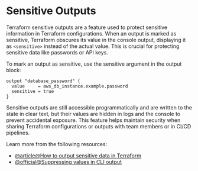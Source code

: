 # Sensitive Outputs

Terraform sensitive outputs are a feature used to protect sensitive information in Terraform configurations. When an output is marked as sensitive, Terraform obscures its value in the console output, displaying it as `<sensitive>` instead of the actual value. This is crucial for protecting sensitive data like passwords or API keys.

To mark an output as sensitive, use the sensitive argument in the output block:

```hcl
output "database_password" {
  value     = aws_db_instance.example.password
  sensitive = true
}
```

Sensitive outputs are still accessible programmatically and are written to the state in clear text, but their values are hidden in logs and the console to prevent accidental exposure. This feature helps maintain security when sharing Terraform configurations or outputs with team members or in CI/CD pipelines.

Learn more from the following resources:

- [@article@How to output sensitive data in Terraform](https://support.hashicorp.com/hc/en-us/articles/5175257151891-How-to-output-sensitive-data-with-Terraform)
- [@official@Suppressing values in CLI output](https://developer.hashicorp.com/terraform/language/values/outputs#sensitive-suppressing-values-in-cli-output)
